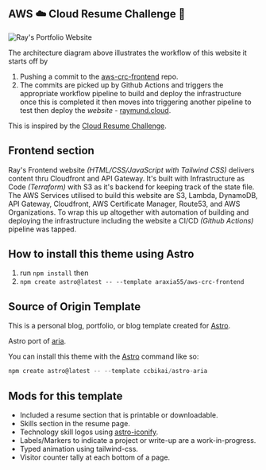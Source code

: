 ## AWS ☁️ Cloud Resume Challenge 🚀 ##

![Ray's Portfolio Website](./frontend/public/assets/images/projects/aws_crc_architecture_diagram.png)

The architecture diagram above illustrates the workflow of this website it starts off by 

1. Pushing a commit to the [aws-crc-frontend](https://github.com/araxia55/aws-crc-frontend) repo.
2. The commits are picked up by Github Actions and triggers the appropriate workflow pipeline to build and deploy the infrastructure once this is completed it then moves into triggering another pipeline to test then deploy the *website* - [raymund.cloud](https://www.raymund.cloud).

This is inspired by the [Cloud Resume Challenge](https://cloudresumechallenge.dev/docs/the-challenge/aws/).

## Frontend section ##

Ray's Frontend website *(HTML/CSS/JavaScript with Tailwind CSS)* delivers content thru Cloudfront and API Gateway. It's built with Infrastructure as Code *(Terraform)* with S3 as it's backend for keeping track of the state file. The AWS Services utilised to build this website are S3, Lambda, DynamoDB, API Gateway, Cloudfront, AWS Certificate Manager, Route53, and AWS Organizations. To wrap this up altogether with automation of building and deploying the infrastructure including the website a CI/CD *(Github Actions)* pipeline was tapped.

## How to install this theme using Astro ##

1. run `npm install` then
2. `npm create astro@latest -- --template araxia55/aws-crc-frontend`

## Source of Origin Template ##

This is a personal blog, portfolio, or blog template created for [Astro](https://astro.build).

Astro port of [aria](https://github.com/static-templates/aria).

You can install this theme with the [Astro](https://astro.build) command like so:

```js
npm create astro@latest -- --template ccbikai/astro-aria
```

## Mods for this template ##

- Included a resume section that is printable or downloadable.
- Skills section in the resume page.
- Technology skill logos using [astro-iconify](https://www.npmjs.com/package/astro-icon).
- Labels/Markers to indicate a project or write-up are a work-in-progress.
- Typed animation using tailwind-css.
- Visitor counter tally at each bottom of a page.

